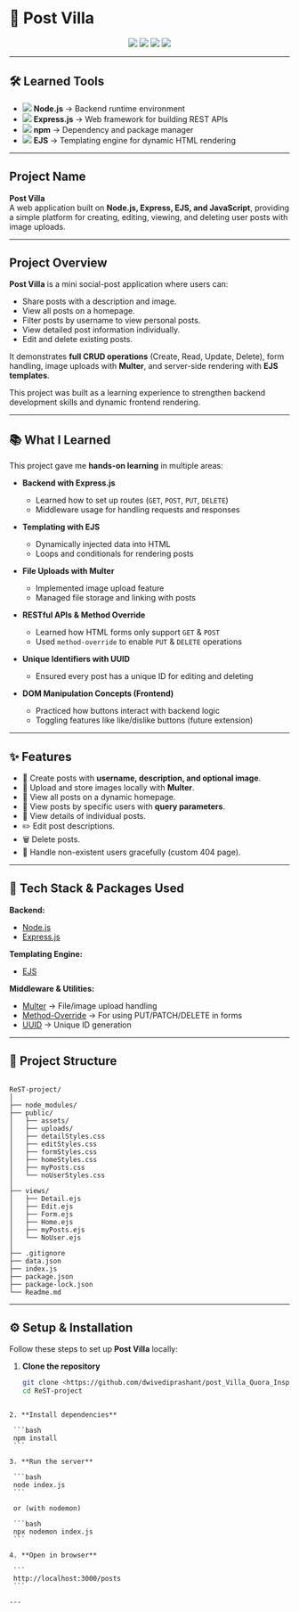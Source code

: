 # 📸 Post Villa  

<p align="center">
  <img src="https://img.shields.io/badge/Node.js-43853D?style=for-the-badge&logo=nodedotjs&logoColor=white" />
  <img src="https://img.shields.io/badge/Express.js-000000?style=for-the-badge&logo=express&logoColor=white" />
  <img src="https://img.shields.io/badge/EJS-8BC34A?style=for-the-badge&logo=ejs&logoColor=white" />
  <img src="https://img.shields.io/badge/npm-CB3837?style=for-the-badge&logo=npm&logoColor=white" />
</p>

---

## 🛠️ Learned Tools
- <img src="https://img.shields.io/badge/Node.js-43853D?style=flat&logo=nodedotjs&logoColor=white" /> **Node.js** → Backend runtime environment  
- <img src="https://img.shields.io/badge/Express.js-000000?style=flat&logo=express&logoColor=white" /> **Express.js** → Web framework for building REST APIs  
- <img src="https://img.shields.io/badge/npm-CB3837?style=flat&logo=npm&logoColor=white" /> **npm** → Dependency and package manager  
- <img src="https://img.shields.io/badge/EJS-8BC34A?style=flat&logo=ejs&logoColor=white" /> **EJS** → Templating engine for dynamic HTML rendering  

---

##  Project Name
**Post Villa**  
A web application built on **Node.js, Express, EJS, and JavaScript**, providing a simple platform for creating, editing, viewing, and deleting user posts with image uploads.

---

##  Project Overview
**Post Villa** is a mini social-post application where users can:
- Share posts with a description and image.  
- View all posts on a homepage.  
- Filter posts by username to view personal posts.  
- View detailed post information individually.  
- Edit and delete existing posts.  

It demonstrates **full CRUD operations** (Create, Read, Update, Delete), form handling, image uploads with **Multer**, and server-side rendering with **EJS templates**.  

This project was built as a learning experience to strengthen backend development skills and dynamic frontend rendering.

---

## 📚 What I Learned  
This project gave me **hands-on learning** in multiple areas:  

- **Backend with Express.js**  
  - Learned how to set up routes (`GET`, `POST`, `PUT`, `DELETE`)  
  - Middleware usage for handling requests and responses  

- **Templating with EJS**  
  - Dynamically injected data into HTML  
  - Loops and conditionals for rendering posts  

- **File Uploads with Multer**  
  - Implemented image upload feature  
  - Managed file storage and linking with posts  

- **RESTful APIs & Method Override**  
  - Learned how HTML forms only support `GET` & `POST`  
  - Used `method-override` to enable `PUT` & `DELETE` operations  

- **Unique Identifiers with UUID**  
  - Ensured every post has a unique ID for editing and deleting  

- **DOM Manipulation Concepts (Frontend)**  
  - Practiced how buttons interact with backend logic  
  - Toggling features like like/dislike buttons (future extension)  

---

## ✨ Features
- 📝 Create posts with **username, description, and optional image**.  
- 📂 Upload and store images locally with **Multer**.  
- 👀 View all posts on a dynamic homepage.  
- 🔎 View posts by specific users with **query parameters**.  
- 📑 View details of individual posts.  
- ✏️ Edit post descriptions.  
- 🗑️ Delete posts.  
- 🚫 Handle non-existent users gracefully (custom 404 page).  

---

## 🧰 Tech Stack & Packages Used
**Backend:**  
- [Node.js](https://nodejs.org/)  
- [Express.js](https://expressjs.com/)  

**Templating Engine:**  
- [EJS](https://ejs.co/)  

**Middleware & Utilities:**  
- [Multer](https://github.com/expressjs/multer) → File/image upload handling  
- [Method-Override](https://www.npmjs.com/package/method-override) → For using PUT/PATCH/DELETE in forms  
- [UUID](https://www.npmjs.com/package/uuid) → Unique ID generation  

---

## 📂 Project Structure
```

ReST-project/
│
├── node_modules/
├── public/
│   ├── assets/
│   ├── uploads/
│   ├── detailStyles.css
│   ├── editStyles.css
│   ├── formStyles.css
│   ├── homeStyles.css
│   ├── myPosts.css
│   └── noUserStyles.css
│
├── views/
│   ├── Detail.ejs
│   ├── Edit.ejs
│   ├── Form.ejs
│   ├── Home.ejs
│   ├── myPosts.ejs
│   └── NoUser.ejs
│
├── .gitignore
├── data.json
├── index.js
├── package.json
├── package-lock.json
└── Readme.md

````

---

## ⚙️ Setup & Installation

Follow these steps to set up **Post Villa** locally:

1. **Clone the repository**
   ```bash
   git clone <https://github.com/dwivediprashant/post_Villa_Quora_Inspired.git>
   cd ReST-project
  ````

2. **Install dependencies**

   ```bash
   npm install
   ```

3. **Run the server**

   ```bash
   node index.js
   ```

   or (with nodemon)

   ```bash
   npx nodemon index.js
   ```

4. **Open in browser**

   ```
   http://localhost:3000/posts
   ```

---